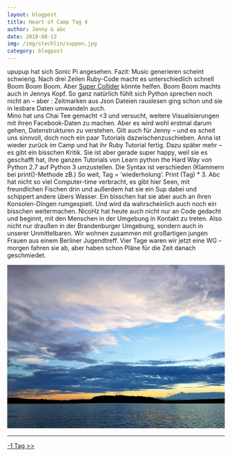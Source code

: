 ```yaml
---
layout: blogpost
title: Heart of Camp Tag 4
author: Jenny & abc
date: 2018-08-13
img: /img/stechlin/suppen.jpg
category: blogpost
---
```



upupup hat sich Sonic Pi angesehen. Fazit: Music generieren scheint schwierig. Nach drei Zeilen Ruby-Code macht es unterschiedlich schnell Boom Boom Boom. Aber [Super Collider](https://supercollider.github.io/) könnte helfen.
Boom Boom machts auch in Jennys Kopf. So ganz natürlich fühlt sich Python sprechen noch nicht an – aber : Zeitmarken aus Json Dateien rauslesen ging schon und sie in lesbare Daten umwandeln auch.  
Mino hat uns Chai Tee gemacht <3 und versucht, weitere Visualisierungen mit ihren Facebook-Daten zu machen. Aber es wird wohl erstmal darum gehen, Datenstrukturen zu verstehen. Gilt auch für Jenny – und es scheit uns sinnvoll, doch noch ein paar Tutorials dazwischenzuschieben.
Anna ist wieder zurück im Camp und hat ihr Ruby Tutorial fertig. Dazu später mehr – es gibt ein bisschen Kritik. Sie ist aber gerade super happy, weil sie es geschafft hat, ihre ganzen Tutorials von Learn python the Hard Way von Python 2.7 auf Python 3 umzustellen. Die Syntax ist verschieden (Klammern bei print()-Methode zB.) So weit, Tag = ‘wiederholung‘. Print (Tag) * 3.
Abc hat nicht so viel Computer-time verbracht, es gibt hier Seen, mit freundlichen Fischen drin und außerdem hat sie ein Sup dabei und schippert andere übers Wasser. Ein bisschen hat sie aber auch an ihren Konsolen-Dingen rumgespielt. Und wird da wahrscheinlich auch noch ein bisschen weitermachen.
NicoHz hat heute auch nicht nur an Code gedacht und beginnt, mit den Menschen in der Umgebung in Kontakt zu treten. Also nicht nur draußen in der Brandenburger Umgebung, sondern auch in unserer Unmittelbaren. Wir wohnen zusammen mit großartigen jungen Frauen aus einem Berliner  Jugendtreff. Vier Tage waren wir jetzt eine WG – morgen fahren sie ab, aber haben schon Pläne für die Zeit danach geschmiedet.

![](/img/stechlin/stechlinsee2.jpg)

***

<!-- [<< +1 Tag](/stechlin_14)
| -->
[-1 Tag >>](/stechlin_12)
